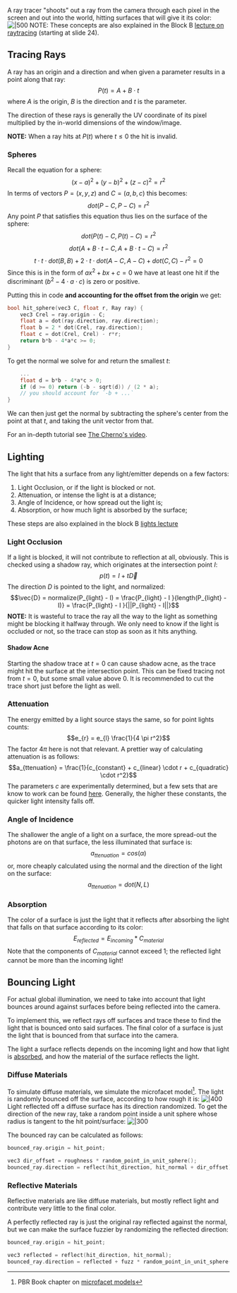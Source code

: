 A ray tracer "shoots" out a ray from the camera through each pixel in the screen and out into the world, hitting surfaces that will give it its color:
![|500](attachments/ray%20tracing.png)
NOTE: These concepts are also explained in the Block B [lecture on raytracing](https://edubuas.sharepoint.com/:b:/t/2023-24CFGA1.P3PRRaytracing/EZjfd2z5UjBFhKzetAtv60cBac56E6Kt__kHl6DF_9EWHg?e=2TTjXI) (starting at slide 24).

## Tracing Rays
A ray has an origin and a direction and when given a parameter results in a point along that ray:
$$P(t) = A + B \cdot t$$
where $A$ is the origin, $B$ is the direction and $t$ is the parameter.

The direction of these rays is generally the UV coordinate of its pixel multiplied by the in-world dimensions of the window/image.

**NOTE:** When a ray hits at $P(t)$ where $t \leq 0$ the hit is invalid.

### Spheres
Recall the equation for a sphere:
$$(x - a)^2 + (y - b)^2 + (z - c)^2 = r^2$$
In terms of vectors $P = (x, y, z)$ and $C = (a, b, c)$ this becomes:
$$dot(P - C, P - C) = r^2$$
Any point $P$ that satisfies this equation thus lies on the surface of the sphere:
$$dot(P(t) - C, P(t) - C) = r^2$$
$$dot(A + B \cdot t - C, A + B \cdot t - C) = r^2$$
$$t \cdot t \cdot dot(B, B) + 2 \cdot t \cdot dot(A-C, A-C) + dot(C, C) - r^2 = 0$$
Since this is in the form of $ax^2 + bx + c = 0$ we have at least one hit if the discriminant ($b^2 - 4 \cdot a \cdot c$) is zero or positive.

Putting this in code **and accounting for the offset from the origin** we get:
```cpp
bool hit_sphere(vec3 C, float r, Ray ray) {
	vec3 Crel = ray.origin - C;
	float a = dot(ray.direction, ray.direction);
	float b = 2 * dot(Crel, ray.direction);
	float c = dot(Crel, Crel) - r*r;
	return b*b - 4*a*c >= 0;
}
```

To get the normal we solve for and return the smallest $t$:
```cpp
	...
	float d = b*b - 4*a*c > 0;
	if (d >= 0) return (-b - sqrt(d)) / (2 * a);
	// you should account for `-b + ...`
}
```
We can then just get the normal by subtracting the sphere's center from the point at that $t$, and taking the unit vector from that.

For an in-depth tutorial see [The Cherno's video](https://www.youtube.com/watch?v=4NshnkzOdI0&t=1s).

## Lighting
The light that hits a surface from any light/emitter depends on a few factors:
1. Light Occlusion, or if the light is blocked or not.
1. Attenuation, or intense the light is at a distance;
1. Angle of Incidence, or how spread out the light is;
1. Absorption, or how much light is absorbed by the surface; 

These steps are also explained in the block B [lights lecture](https://edubuas.sharepoint.com/:b:/t/2023-24CFGA1.P3PRRaytracing/EZjfd2z5UjBFhKzetAtv60cBac56E6Kt__kHl6DF_9EWHg?e=2TTjXI)

### Light Occlusion
If a light is blocked, it will not contribute to reflection at all, obviously. This is checked using a shadow ray, which originates at the intersection point $I$:
$$p(t) = I + t \vec{D}$$
The direction $D$ is pointed to the light, and normalized:
$$\vec{D} = normalize(P_{light} - I) = \frac{P_{light} - I
}{length(P_{light} - I)} = \frac{P_{light} - I
}{||P_{light} - I||}$$
**NOTE:** It is wasteful to trace the ray all the way to the light as something might be blocking it halfway through. We only need to know if the light is occluded or not, so the trace can stop as soon as it hits anything.

#### Shadow Acne
Starting the shadow trace at $t = 0$ can cause shadow acne, as the trace might hit the surface at the intersection point. This can be fixed tracing not from $t = 0$, but some small value above 0. It is recommended to cut the trace short just before the light as well.

### Attenuation
The energy emitted by a light source stays the same, so for point lights counts:
$$e_{r} = e_{l} \frac{1}{4 \pi r^2}$$
The factor $4 \pi$ here is not that relevant. A prettier way of calculating attenuation is as follows:
$$a_{ttenuation} = \frac{1}{c_{constant} + c_{linear} \cdot r + c_{quadratic} \cdot r^2}$$
The parameters $c$ are experimentally determined, but a few sets that are know to work can be found [here](https://wiki.ogre3d.org/tiki-index.php?page=-Point+Light+**Attenuation**). Generally, the higher these constants, the quicker light intensity falls off.

### Angle of Incidence
The shallower the angle of a light on a surface, the more spread-out the photons are on that surface, the less illuminated that surface is:
$$a_{ttenuation} = cos(\alpha)$$
or, more cheaply calculated using the normal and the direction of the light on the surface:
$$a_{ttenuation} = dot(N, L)$$

### Absorption
The color of a surface is just the light that it reflects after absorbing the light that falls on that surface according to its color:
$$E_{reflected} = E_{incoming} * C_{material}$$
Note that the components of $C_{material}$ cannot exceed 1; the reflected light cannot be more than the incoming light!

## Bouncing Light
For actual global illumination, we need to take into account that light bounces around against surfaces before being reflected into the camera.

To implement this, we reflect rays off surfaces and trace these to find the light that is bounced onto said surfaces. The final color of a surface is just the light that is bounced from that surface into the camera.

The light a surface reflects depends on the incoming light and how that light is [absorbed](#Absorption), and how the material of the surface reflects the light.

### Diffuse Materials
To simulate diffuse materials, we simulate the microfacet model[^microfacet]. The light is randomly bounced off the surface, according to how rough it is:
![|400](attachments/microfacets.svg)
Light reflected off a diffuse surface has its direction randomized. To get the direction of the new ray, take a random point inside a unit sphere whose radius is tangent to the hit point/surface:
![|300](attachments/reflected%20ray.png)

The bounced ray can be calculated as follows:
```cpp
bounced_ray.origin = hit_point;

vec3 dir_offset = roughness * random_point_in_unit_sphere();
bounced_ray.direction = reflect(hit_direction, hit_normal + dir_offset);
```

### Reflective Materials
Reflective materials are like diffuse materials, but mostly reflect light and contribute very little to the final color.

A perfectly reflected ray is just the original ray reflected against the normal, but we can make the surface fuzzier by randomizing the reflected direction:
```cpp
bounced_ray.origin = hit_point;

vec3 reflected = reflect(hit_direction, hit_normal);
bounced_ray.direction = reflected + fuzz * random_point_in_unit_sphere();
```

[^microfacet]: PBR Book chapter on [microfacet models](https://www.pbr-book.org/3ed-2018/Reflection_Models/Microfacet_Models#)